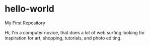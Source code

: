 # hello-world
My First Repository

Hi, I'm a computer novice, that does a lot of web surfing looking for inspiration for art, shopping, tutorials, and photo editing.
